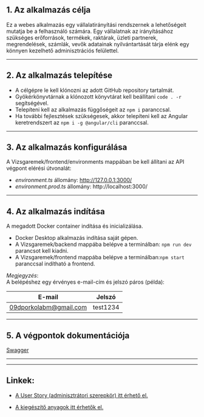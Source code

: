 ## **1. Az alkalmazás célja**

Ez a webes alkalmazás egy vállalatirányítási rendszernek a lehetőségeit mutatja be a felhasználó számára. Egy vállalatnak az irányításához szükséges erőforrások, termékek, raktárak, üzleti partnerek, megrendelések, számlák, vevők adatainak nyilvántartását tárja elénk egy könnyen kezelhető adminisztrációs felülettel. 

---

## **2. Az alkalmazás telepítése**

- A célgépre le kell klónozni az adott GitHub repository tartalmát.
- Gyökérkönyvtárnak a klónozott könyvtárat kell beállítani `code . -r` segítségével.
- Telepíteni kell az alkalmazás függőségeit az `npm i` paranccsal.
- Ha további fejlesztések szükségesek, akkor telepíteni kell az Angular keretrendszert az `npm i -g @angular/cli` paranccsal.

---

## **3. Az alkalmazás konfigurálása**


A Vizsgaremek/frontend/environments mappában be kell állítani az API végpont elérési útvonalát: 

  - _environment.ts_ állomány: http://127.0.0.1:3000/  
  - _environment.prod.ts_ állomány: http://localhost:3000/ 

---

## **4. Az alkalmazás indítása**

A megadott Docker container indítása és inicializálása.

-  Docker Desktop alkalmazás indítása saját gépen.
-  A Vizsgaremek/backend mappába belépve a terminálban: `npm run dev` parancsot kell kiadni.  
-  A Vizsgaremek/frontend mappába belépve a terminálban:`npm start` paranccsal indítható a frontend.

_Megjegyzés_:  
A belépéshez egy érvényes e-mail-cím és jelszó páros (példa):  

E-mail | Jelszó
------------ | -------------
09dporkolabm@gmail.com | test1234

---

## **5. A végpontok dokumentációja**

[Swagger](https://localhost:3000/api-docs)

---
---

## **Linkek:**  

- [A User Story (adminisztrátori szerepkör) itt érhető el.](https://github.com/Desszi/Vizsgaremek/blob/main/README.md)

- [A kiegészítő anyagok itt érhetők el.]()

